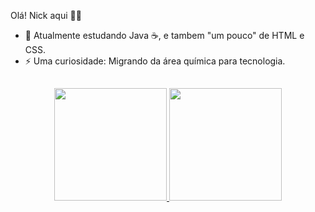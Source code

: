 Olá! Nick aqui 👋🤟



- 🔭 Atualmente estudando Java ☕, e tambem "um pouco" de HTML e CSS.
- ⚡ Uma curiosidade: Migrando da área química para tecnologia.

##

<div align="center">
  <a href="https://github.com/Nick-Bastos">
  <img height="180em" src="https://github-readme-stats.vercel.app/api?username=Nick-Bastos&show_icons=true&theme=dark&include_all_commits=true&count_private=true"/>
  <img height="180em" src="https://github-readme-stats.vercel.app/api/top-langs/?username=Nick-Bastos&layout=compact&langs_count=7&theme=dark"/>
</div>
